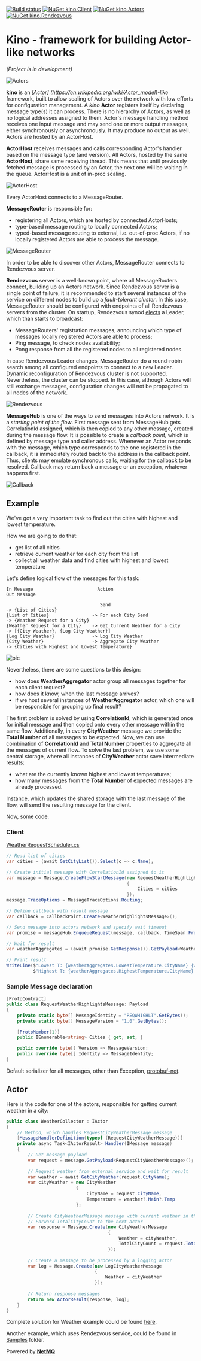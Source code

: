 [![Build status](https://ci.appveyor.com/api/projects/status/khn5imataa5uw4oj?svg=true)](https://ci.appveyor.com/project/iiwaasnet/kino)
[![NuGet kino.Client](https://badge.fury.io/nu/kino.Client.svg)](http://badge.fury.io/nu/kino.Client)
[![NuGet kino.Actors](https://badge.fury.io/nu/kino.Actors.svg)](http://badge.fury.io/nu/kino.Actors)
[![NuGet kino.Rendezvous](https://badge.fury.io/nu/kino.Rendezvous.svg)](http://badge.fury.io/nu/kino.Rendezvous)

# Kino - framework for building Actor-like networks
*(Project is in development)*


![Actors](https://cdn.rawgit.com/iiwaasnet/kino/master/img/Actors.png)

**kino** is an *[Actor] (https://en.wikipedia.org/wiki/Actor_model)-like* framework, built to allow scaling of Actors over the network with low efforts for configuration management. A *kino* **Actor** registers itself by declaring message type(s) it can process. There is no hierarchy of Actors, as well as no logical addresses assigned to them.
Actor's message handling method receives one input message and may send one or more output messages, either synchronously or asynchronously. It may produce no output as well.
Actors are hosted by an ActorHost.



**ActorHost** receives messages and calls corresponding Actor's handler based on the message type (and version). All Actors, hosted by the same **ActorHost**, share same receiving thread. This means that until previously fetched message is processed by an Actor, the next one will be waiting in the queue. ActorHost is a unit of in-proc scaling.

![ActorHost](https://cdn.rawgit.com/iiwaasnet/kino/master/img/ActorHost.png)

Every ActorHost connects to a MessageRouter.


**MessageRouter** is responsible for:
  * registering all Actors, which are hosted by connected ActorHosts;
  * type-based message routing to locally connected Actors;
  * typed-based message routing to external, i.e. out-of-proc Actors, if no locally registered Actors are able to process the message.

![MessageRouter](https://cdn.rawgit.com/iiwaasnet/kino/master/img/MessageRouter.png)

In order to be able to discover other Actors, MessageRouter connects to Rendezvous server.



**Rendezvous** server is a well-known point, where all MessageRouters connect, building up an Actors network. Since Rendezvous server is a single point of failure, it is recommended to start several instances of the service on different nodes to build up a *fault-tolerant cluster*. In this case, MessageRouter should be configured with endpoints of all Rendezvous servers from the cluster. On startup, Rendezvous synod [elects](http://www.xtreemfs.org/publications/flease_paper_ipdps.pdf) a Leader, which than starts to broadcast:
  * MessageRouters' registration messages, announcing which type of messages locally registered Actors are able to process;
  * Ping message, to check nodes availability;
  * Pong response from all the registered nodes to all registered nodes.

In case Rendezvous Leader changes, MessageRouter do a round-robin search among all configured endpoints to connect to a new Leader.  Dynamic reconfiguration of Rendezvous cluster is not supported. Nevertheless, the cluster can be stopped. In this case, although Actors will still exchange messages, configuration changes will not be propagated to all nodes of the network.

![Rendezvous](https://cdn.rawgit.com/iiwaasnet/kino/master/img/Rendezvous.png)


**MessageHub** is one of the ways to send messages into Actors network. It is a *starting point of the flow*. First message sent from MessageHub gets CorrelationId assigned, which is then copied to any other message, created during the message flow. It is possible to create a *callback point*, which is defined by message type and caller address. 
Whenever an Actor responds with the message, which type corresponds to the one registered in the callback, it is immediately routed back to the address in the callback point.
Thus, clients may emulate synchronous calls, waiting for the callback to be resolved. Callback may return back a message or an exception, whatever happens first.

![Callback](https://cdn.rawgit.com/iiwaasnet/kino/master/img/Callback.png)

## Example
We've got a very important task to find out the cities with highest and lowest temperature.

How we are going to do that:
  * get list of all cities
  * retrieve current weather for each city from the list
  * collect all weather data and find cities with highest and lowest temperature
  
Let's define logical flow of the messages for this task:
```
In Message                        Action                                  Out Message

                                   Send                                -> {List of Cities}
{List of Cities}                -> For each City Send                  -> {Weather Request for a City}
{Weather Request for a City}    -> Get Current Weather for a City      -> [{City Weather}, {Log City Weather}]
{Log City Weather}              -> Log City Weather
{City Weather}                  -> Aggregate City Weather              -> {Cities with Highest and Lowest Temperature}
```

![pic]( https://cdn.rawgit.com/iiwaasnet/kino/master/img/Weather.png)

Nevertheless, there are some questions to this design:
  * how does **WeatherAggregator** actor group all messages together for each client request?
  * how does it know, when the last message arrives?
  * if we host several instances of **WeatherAggregator** actor, which one will be responsible for grouping up final result?

The first problem is solved by using **CorrelationId**, which is generated once for initial message and then copied onto every other message within the same flow. Additionally, in every **CityWeather** message we provide the **Total Number** of all messages to be expected. 
Now, we can use combination of **CorrelationId** and **Total Number** properties to aggregate all the messages of current flow.
To solve the last problem, we use some central storage, where all instances of **CityWeather** actor save intermediate results:
  * what are the currently known highest and lowest temperatures;
  * how many messages from the **Total Number** of expected messages are already processed.

Instance, which updates the shared storage with the last message of the flow, will send the resulting message for the client.

Now, some code. 
### Client
[WeatherRequestScheduler.cs](https://github.com/iiwaasnet/weather/blob/master/src/weather.stat/Scheduler/WeatherRequestScheduler.cs)
``` csharp
// Read list of cities
var cities = (await GetCityList()).Select(c => c.Name);

// Create initial message with CorrelationId assigned to it
var message = Message.CreateFlowStartMessage(new RequestWeatherHighlightsMessage
                                             {
                                                 Cities = cities
                                             });
message.TraceOptions = MessageTraceOptions.Routing;

// Define callback with result message
var callback = CallbackPoint.Create<WeatherHighlightsMessage>();

// Send message into actors network and specify wait timeout
var promise = messageHub.EnqueueRequest(message, callback, TimeSpan.FromMinutes(1));

// Wait for result
var weatherAggregates = (await promise.GetResponse()).GetPayload<WeatherHighlightsMessage>();

// Print result
WriteLine($"Lowest T: {weatherAggregates.LowestTemperature.CityName} {weatherAggregates.LowestTemperature.Temperature} C " +
          $"Highest T: {weatherAggregates.HighestTemperature.CityName} {weatherAggregates.HighestTemperature.Temperature} C. ");

```
  
### Sample Message declaration
```csharp
[ProtoContract]
public class RequestWeatherHighlightsMessage: Payload
{
    private static byte[] MessageIdentity = "REQWHIGHLT".GetBytes();
    private static byte[] MessageVersion = "1.0".GetBytes();

    [ProtoMember(1)]
    public IEnumerable<string> Cities { get; set; }

    public override byte[] Version => MessageVersion;
    public override byte[] Identity => MessageIdentity;
}
```
Default serializer for all messages, other than Exception, [protobuf-net](https://github.com/mgravell/protobuf-net).

## Actor
Here is the code for one of the actors, responsible for getting current weather in a city:
```csharp
public class WeatherCollector : IActor
{
    // Method, which handles RequestCityWeatherMessage message
    [MessageHandlerDefinition(typeof (RequestCityWeatherMessage))]
    private async Task<IActorResult> Handler(IMessage message)
    {
        // Get message payload
        var request = message.GetPayload<RequestCityWeatherMessage>();
        
        // Request weather from external service and wait for result
        var weather = await GetCityWeather(request.CityName);        
        var cityWeather = new CityWeather
                          {
                              CityName = request.CityName,
                              Temperature = weather?.Main?.Temp
                          };
                          
        // Create CityWeatherMessage message with current weather in the city
        // Forward TotalCityCount to the next actor
        var response = Message.Create(new CityWeatherMessage
                                      {
                                          Weather = cityWeather,
                                          TotalCityCount = request.TotalCityCount
                                      });
                                      
        // Create a message to be processed by a logging actor
        var log = Message.Create(new LogCityWeatherMessage
                                 {
                                     Weather = cityWeather
                                 });
                                 
        // Return response messages
        return new ActorResult(response, log);
    }
}
```

Complete solution for Weather example could be found [here](https://github.com/iiwaasnet/weather).

Another example, which uses Rendezvous service, could be found in [Samples](https://github.com/iiwaasnet/kino/tree/master/src/Samples) folder.



Powered by **[NetMQ](https://github.com/zeromq/netmq)**
